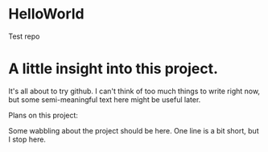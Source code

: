 # HelloWorld
Test repo

# A little insight into this project.

It's all about to try github. I can't think of too much things to write right now, but some semi-meaningful text here might be useful later.

Plans on this project:

Some wabbling about the project should be here. One line is a bit short, but I stop here.
